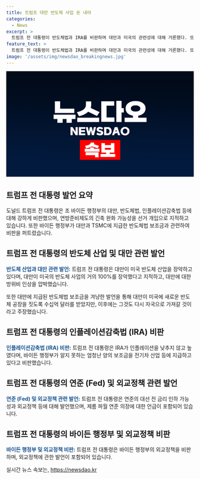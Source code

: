 ```yaml
---
title: 트럼프 대만 반도체 사업 돈 내야
categories:
  - News
excerpt: >
  트럼프 전 대통령이 반도체법과 IRA를 비판하며 대만과 미국의 관련성에 대해 거론했다. 또한, 중국을 상대로 대만을 방어하겠느냐는 질문에 대해 대만의 미국 반도체 산업 장악을 지적하며 비판했다. 또한, IRA와 연방준비제도(Fed)의 정책을 향한 비판, 외교정책 등을 제기하는 발언도 이어졌다. 또한, 트럼프 전 대통령은 바이든 행정부의 외교정책을 비판하며 중국과 러시아에 대한 견해를 밝혔다. 이와 관련된 사회적 논란도 소개되었다.
feature_text: >
  트럼프 전 대통령이 반도체법과 IRA를 비판하며 대만과 미국의 관련성에 대해 거론했다. 또한, 중국을 상대로 대만을 방어하겠느냐는 질문에 대해 대만의 미국 반도체 산업 장악을 지적하며 비판했다. 또한, IRA와 연방준비제도(Fed)의 정책을 향한 비판, 외교정책 등을 제기하는 발언도 이어졌다. 또한, 트럼프 전 대통령은 바이든 행정부의 외교정책을 비판하며 중국과 러시아에 대한 견해를 밝혔다. 이와 관련된 사회적 논란도 소개되었다.
image: '/assets/img/newsdao_breakingnews.jpg'
---
```


<p><img src="/assets/img/newsdao_breakingnews.jpg" alt="cryptoinkorea 속보" /></p>

<h2 data-ke-size="size26">트럼프 전 대통령 발언 요약</h2>

<p data-ke-size="size16">도널드 트럼프 전 대통령은 조 바이든 행정부의 대만, 반도체법, 인플레이션감축법 등에 대해 강하게 비판했으며, 연방준비제도의 긴축 완화 가능성을 선거 개입으로 지적하고 있습니다. 또한 바이든 행정부가 대만과 TSMC에 지급한 반도체법 보조금과 관련하여 비판을 퍼트렸습니다.</p> 

<h2 data-ke-size="size26">트럼프 전 대통령의 반도체 산업 및 대만 관련 발언</h2>

<p data-ke-size="size16"><b><span style="color: #1a5490;">반도체 산업과 대만 관련 발언:</span></b> 트럼프 전 대통령은 대만이 미국 반도체 산업을 장악하고 있다며, 대만이 미국의 반도체 사업의 거의 100%를 장악했다고 지적하고, 대만에 대한 방위비 인상을 압박했습니다.</p>

<p data-ke-size="size16">또한 대만에 지급된 반도체법 보조금을 겨냥한 발언을 통해 대만이 미국에 새로운 반도체 공장을 짓도록 수십억 달러를 받았지만, 이후에는 그것도 다시 자국으로 가져갈 것이라고 주장했습니다.</p>

<h2 data-ke-size="size26">트럼프 전 대통령의 인플레이션감축법 (IRA) 비판</h2>

<p data-ke-size="size16"><b><span style="color: #1a5490;">인플레이션감축법 (IRA) 비판:</span></b> 트럼프 전 대통령은 IRA가 인플레이션을 낮추지 않고 높였다며, 바이든 행정부가 알지 못하는 엄청난 양의 보조금을 전기차 산업 등에 지급하고 있다고 비판했습니다.</p>

<h2 data-ke-size="size26">트럼프 전 대통령의 연준 (Fed) 및 외교정책 관련 발언</h2>

<p data-ke-size="size16"><b><span style="color: #1a5490;">연준 (Fed) 및 외교정책 관련 발언:</span></b> 트럼프 전 대통령은 연준의 대선 전 금리 인하 가능성과 외교정책 등에 대해 발언했으며, 제롬 파월 연준 의장에 대한 언급이 포함되어 있습니다.</p>

<h2 data-ke-size="size26">트럼프 전 대통령의 바이든 행정부 및 외교정책 비판</h2>

<p data-ke-size="size16"><b><span style="color: #1a5490;">바이든 행정부 및 외교정책 비판:</span></b> 트럼프 전 대통령은 바이든 행정부의 외교정책을 비판하며, 외교정책에 관한 발언이 포함되어 있습니다.</p>
실시간 뉴스 속보는, <a href="https://newsdao.kr" rel="dofollow">https://newsdao.kr</a>


